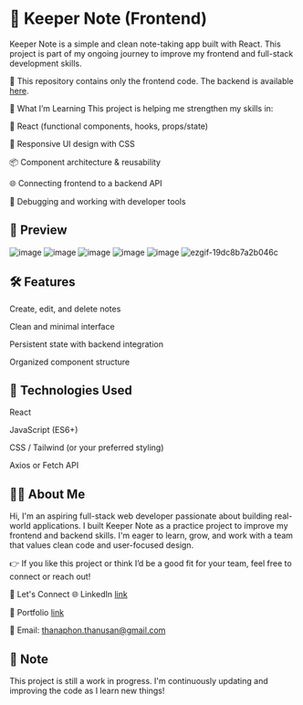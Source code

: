 # 📝 Keeper Note (Frontend)

Keeper Note is a simple and clean note-taking app built with React. This project is part of my ongoing journey to improve my frontend and full-stack development skills.

🔧 This repository contains only the frontend code. The backend is available [here](https://github.com/thanaphon0737/Keeper_backend).

🚀 What I’m Learning
This project is helping me strengthen my skills in:

🧠 React (functional components, hooks, props/state)

🎨 Responsive UI design with CSS

📦 Component architecture & reusability

🌐 Connecting frontend to a backend API

🧪 Debugging and working with developer tools


## 📸 Preview
![image](https://github.com/user-attachments/assets/45160866-86d0-47e0-b8f2-e7298b090437)
![image](https://github.com/user-attachments/assets/37dd519b-847f-42f8-83df-8f7cc73a3d71)
![image](https://github.com/user-attachments/assets/4d0259d8-950f-4852-bbd6-8d5b69206736)
![image](https://github.com/user-attachments/assets/a5d35742-2875-4cde-9ad2-e654b2bd7ae3)
![image](https://github.com/user-attachments/assets/a143dc84-4af5-4064-aa25-21a56f11b090)
![ezgif-19dc8b7a2b046c](https://github.com/user-attachments/assets/3db2b464-f632-4866-9db0-2f1fff232cbf)

## 🛠️ Features
Create, edit, and delete notes

Clean and minimal interface

Persistent state with backend integration

Organized component structure

## 🔗 Technologies Used
React

JavaScript (ES6+)

CSS / Tailwind (or your preferred styling)

Axios or Fetch API
## 🧑‍💻 About Me
Hi, I'm an aspiring full-stack web developer passionate about building real-world applications. I built Keeper Note as a practice project to improve my frontend and backend skills. I'm eager to learn, grow, and work with a team that values clean code and user-focused design.

👉 If you like this project or think I’d be a good fit for your team, feel free to connect or reach out!

🤝 Let's Connect
🌐 LinkedIn [link](https://www.linkedin.com/in/thanaphon-thanusan-4b6469202/)

💼 Portfolio [link](https://my-portfolio-six-delta-72.vercel.app/)

📧 Email: thanaphon.thanusan@gmail.com

## 📌 Note
This project is still a work in progress. I'm continuously updating and improving the code as I learn new things!


